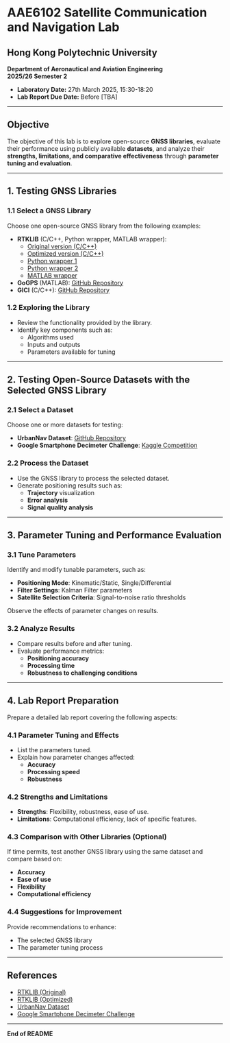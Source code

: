 # AAE6102 Satellite Communication and Navigation Lab

## Hong Kong Polytechnic University  
**Department of Aeronautical and Aviation Engineering**  
**2025/26 Semester 2**  

- **Laboratory Date:** 27th March 2025, 15:30-18:20  
- **Lab Report Due Date:** Before [TBA]  

---

## Objective
The objective of this lab is to explore open-source **GNSS libraries**, evaluate their performance using publicly available **datasets**, and analyze their **strengths, limitations, and comparative effectiveness** through **parameter tuning and evaluation**.

---

## 1. Testing GNSS Libraries

### 1.1 Select a GNSS Library
Choose one open-source GNSS library from the following examples:

- **RTKLIB** (C/C++, Python wrapper, MATLAB wrapper):  
  - [Original version (C/C++)](https://github.com/tomojitakasu/RTKLIB)  
  - [Optimized version (C/C++)](https://github.com/rtklibexplorer/RTKLIB)  
  - [Python wrapper 1](https://github.com/IPNL-POLYU/pyrtklib_demo5)  
  - [Python wrapper 2](https://github.com/rtklibexplorer/rtklib-py)  
  - [MATLAB wrapper](https://github.com/taroz/MatRTKLIB)  
- **GoGPS** (MATLAB): [GitHub Repository](https://github.com/goGPS-Project/goGPS_MATLAB)  
- **GICI** (C/C++): [GitHub Repository](https://github.com/chichengcn/gici-open)  

### 1.2 Exploring the Library
- Review the functionality provided by the library.
- Identify key components such as:
  - Algorithms used
  - Inputs and outputs
  - Parameters available for tuning

---

## 2. Testing Open-Source Datasets with the Selected GNSS Library

### 2.1 Select a Dataset
Choose one or more datasets for testing:
- **UrbanNav Dataset**: [GitHub Repository](https://github.com/IPNL-POLYU/UrbanNavDataset)
- **Google Smartphone Decimeter Challenge**: [Kaggle Competition](https://www.kaggle.com/competitions/smartphone-decimeter-2023/data)

### 2.2 Process the Dataset
- Use the GNSS library to process the selected dataset.
- Generate positioning results such as:
  - **Trajectory** visualization
  - **Error analysis**
  - **Signal quality analysis**

---

## 3. Parameter Tuning and Performance Evaluation

### 3.1 Tune Parameters
Identify and modify tunable parameters, such as:
- **Positioning Mode**: Kinematic/Static, Single/Differential
- **Filter Settings**: Kalman Filter parameters
- **Satellite Selection Criteria**: Signal-to-noise ratio thresholds

Observe the effects of parameter changes on results.

### 3.2 Analyze Results
- Compare results before and after tuning.
- Evaluate performance metrics:
  - **Positioning accuracy**
  - **Processing time**
  - **Robustness to challenging conditions**

---

## 4. Lab Report Preparation
Prepare a detailed lab report covering the following aspects:

### 4.1 Parameter Tuning and Effects
- List the parameters tuned.
- Explain how parameter changes affected:
  - **Accuracy**
  - **Processing speed**
  - **Robustness**

### 4.2 Strengths and Limitations
- **Strengths**: Flexibility, robustness, ease of use.
- **Limitations**: Computational efficiency, lack of specific features.

### 4.3 Comparison with Other Libraries (Optional)
If time permits, test another GNSS library using the same dataset and compare based on:
- **Accuracy**
- **Ease of use**
- **Flexibility**
- **Computational efficiency**

### 4.4 Suggestions for Improvement
Provide recommendations to enhance:
- The selected GNSS library
- The parameter tuning process

---

## References
- [RTKLIB (Original)](https://github.com/tomojitakasu/RTKLIB)
- [RTKLIB (Optimized)](https://github.com/rtklibexplorer/RTKLIB)
- [UrbanNav Dataset](https://github.com/IPNL-POLYU/UrbanNavDataset)
- [Google Smartphone Decimeter Challenge](https://www.kaggle.com/competitions/smartphone-decimeter-2023/data)

---

**End of README**
